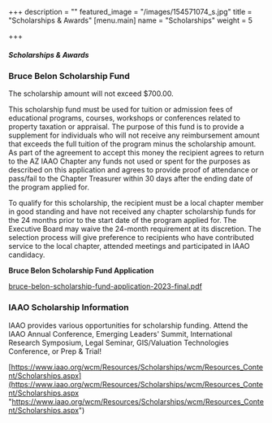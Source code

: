 +++
description = ""
featured_image = "/images/154571074_s.jpg"
title = "Scholarships & Awards"
[menu.main]
name = "Scholarships"
weight = 5

+++
##### **Scholarships & Awards**

### **Bruce Belon Scholarship Fund**

The scholarship amount will not exceed $700.00.

This scholarship fund must be used for tuition or admission fees of educational programs, courses, workshops or conferences related to property taxation or appraisal. The purpose of this fund is to provide a supplement for individuals who will not receive any reimbursement amount that exceeds the full tuition of the program minus the scholarship amount. As part of the agreement to accept this money the recipient agrees to return to the AZ IAAO Chapter any funds not used or spent for the purposes as described on this application and agrees to provide proof of attendance or pass/fail to the Chapter Treasurer within 30 days after the ending date of the program applied for.

To qualify for this scholarship, the recipient must be a local chapter member in good standing and have not received any chapter scholarship funds for the 24 months prior to the start date of the program applied for. The Executive Board may waive the 24-month requirement at its discretion. The selection process will give preference to recipients who have contributed service to the local chapter, attended meetings and participated in IAAO candidacy.

**Bruce Belon Scholarship Fund Application**

[bruce-belon-scholarship-fund-application-2023-final.pdf](/images/bruce-belon-scholarship-fund-application-2023-final.pdf "bruce-belon-scholarship-fund-application-2023-final.pdf")

### **IAAO Scholarship Information**

IAAO provides various opportunities for scholarship funding. Attend the IAAO Annual Conference, Emerging Leaders' Summit, International Research Symposium, Legal Seminar, GIS/Valuation Technologies Conference, or Prep & Trial!

[https://www.iaao.org/wcm/Resources/Scholarships/wcm/Resources_Content/Scholarships.aspx](https://www.iaao.org/wcm/Resources/Scholarships/wcm/Resources_Content/Scholarships.aspx "https://www.iaao.org/wcm/Resources/Scholarships/wcm/Resources_Content/Scholarships.aspx")